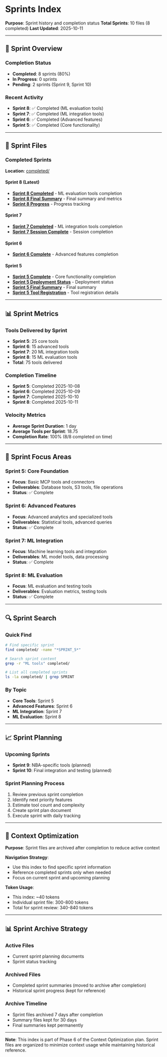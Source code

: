 # Sprints Index

**Purpose**: Sprint history and completion status
**Total Sprints**: 10 files (8 completed)
**Last Updated**: 2025-10-11

---

## 🏃 Sprint Overview

### Completion Status
- **Completed**: 8 sprints (80%)
- **In Progress**: 0 sprints
- **Pending**: 2 sprints (Sprint 9, Sprint 10)

### Recent Activity
- **Sprint 8**: ✅ Completed (ML evaluation tools)
- **Sprint 7**: ✅ Completed (ML integration tools)
- **Sprint 6**: ✅ Completed (Advanced features)
- **Sprint 5**: ✅ Completed (Core functionality)

---

## 📁 Sprint Files

### Completed Sprints
**Location**: [completed/](completed/)

#### Sprint 8 (Latest)
- **[Sprint 8 Completed](completed/SPRINT_8_COMPLETED.md)** - ML evaluation tools completion
- **[Sprint 8 Final Summary](completed/SPRINT_8_FINAL_SUMMARY.md)** - Final summary and metrics
- **[Sprint 8 Progress](completed/SPRINT_8_PROGRESS.md)** - Progress tracking

#### Sprint 7
- **[Sprint 7 Completed](completed/SPRINT_7_COMPLETED.md)** - ML integration tools completion
- **[Sprint 7 Session Complete](completed/SPRINT_7_SESSION_COMPLETE.md)** - Session completion

#### Sprint 6
- **[Sprint 6 Complete](completed/SPRINT_6_COMPLETE.md)** - Advanced features completion

#### Sprint 5
- **[Sprint 5 Complete](completed/SPRINT_5_COMPLETE.md)** - Core functionality completion
- **[Sprint 5 Deployment Status](completed/SPRINT_5_DEPLOYMENT_STATUS.md)** - Deployment status
- **[Sprint 5 Final Summary](completed/SPRINT_5_FINAL_SUMMARY.md)** - Final summary
- **[Sprint 5 Tool Registration](completed/SPRINT_5_TOOL_REGISTRATION.md)** - Tool registration details

---

## 📊 Sprint Metrics

### Tools Delivered by Sprint
- **Sprint 5**: 25 core tools
- **Sprint 6**: 15 advanced tools
- **Sprint 7**: 20 ML integration tools
- **Sprint 8**: 15 ML evaluation tools
- **Total**: 75 tools delivered

### Completion Timeline
- **Sprint 5**: Completed 2025-10-08
- **Sprint 6**: Completed 2025-10-09
- **Sprint 7**: Completed 2025-10-10
- **Sprint 8**: Completed 2025-10-11

### Velocity Metrics
- **Average Sprint Duration**: 1 day
- **Average Tools per Sprint**: 18.75
- **Completion Rate**: 100% (8/8 completed on time)

---

## 🎯 Sprint Focus Areas

### Sprint 5: Core Foundation
- **Focus**: Basic MCP tools and connectors
- **Deliverables**: Database tools, S3 tools, file operations
- **Status**: ✅ Complete

### Sprint 6: Advanced Features
- **Focus**: Advanced analytics and specialized tools
- **Deliverables**: Statistical tools, advanced queries
- **Status**: ✅ Complete

### Sprint 7: ML Integration
- **Focus**: Machine learning tools and integration
- **Deliverables**: ML model tools, data processing
- **Status**: ✅ Complete

### Sprint 8: ML Evaluation
- **Focus**: ML evaluation and testing tools
- **Deliverables**: Evaluation metrics, testing tools
- **Status**: ✅ Complete

---

## 🔍 Sprint Search

### Quick Find
```bash
# Find specific sprint
find completed/ -name "*SPRINT_5*"

# Search sprint content
grep -r "ML tools" completed/

# List all completed sprints
ls -la completed/ | grep SPRINT
```

### By Topic
- **Core Tools**: Sprint 5
- **Advanced Features**: Sprint 6
- **ML Integration**: Sprint 7
- **ML Evaluation**: Sprint 8

---

## 📈 Sprint Planning

### Upcoming Sprints
- **Sprint 9**: NBA-specific tools (planned)
- **Sprint 10**: Final integration and testing (planned)

### Sprint Planning Process
1. Review previous sprint completion
2. Identify next priority features
3. Estimate tool count and complexity
4. Create sprint plan document
5. Execute sprint with daily tracking

---

## 🎯 Context Optimization

**Purpose**: Sprint files are archived after completion to reduce active context

**Navigation Strategy**:
- Use this index to find specific sprint information
- Reference completed sprints only when needed
- Focus on current sprint and upcoming planning

**Token Usage**:
- This index: ~40 tokens
- Individual sprint file: 300-800 tokens
- Total for sprint review: 340-840 tokens

---

## 📊 Sprint Archive Strategy

### Active Files
- Current sprint planning documents
- Sprint status tracking

### Archived Files
- Completed sprint summaries (moved to archive after completion)
- Historical sprint progress (kept for reference)

### Archive Timeline
- Sprint files archived 7 days after completion
- Summary files kept for 30 days
- Final summaries kept permanently

---

**Note**: This index is part of Phase 6 of the Context Optimization plan. Sprint files are organized to minimize context usage while maintaining historical reference.
